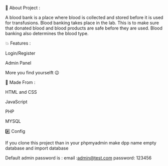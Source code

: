 📝 About Project :

A blood bank is a place where blood is collected and stored before it is used for transfusions. Blood banking takes place in the lab. This is to make sure that donated blood and blood products are safe before they are used. Blood banking also determines the blood type. 

💥 Features :

Login/Register

Admin Panel

More you find yourselft 😉

📎 Made From :

HTML and CSS 

JavaScript

PHP

MYSQL

#️⃣ Config

If you clone this project than in your phpmyadmin make dpp name empty database and import database

Default admin password is :
email :admin@test.com
password: 123456
